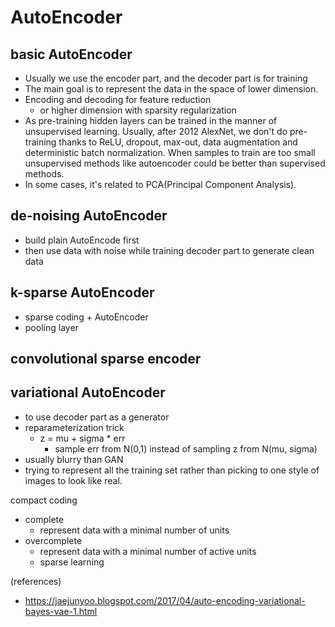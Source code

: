 # AutoEncoder

## basic AutoEncoder

- Usually we use the encoder part, and the decoder part is for training
- The main goal is to represent the data in the space of lower dimension.
- Encoding and decoding for feature reduction
  - or higher dimension with sparsity regularization
- As pre-training hidden layers can be trained in the manner of unsupervised learning. Usually, after 2012 AlexNet, we don't do pre-training thanks to ReLU, dropout, max-out, data augmentation and deterministic batch normalization. When samples to train are too small unsupervised methods like autoencoder could be better than supervised methods.
- In some cases, it's related to PCA(Principal Component Analysis).

## de-noising AutoEncoder

- build plain AutoEncode first
- then use data with noise while training decoder part to generate clean data

## k-sparse AutoEncoder

- sparse coding + AutoEncoder
- pooling layer

## convolutional sparse encoder

## variational AutoEncoder

- to use decoder part as a generator
- reparameterization trick
  - z = mu + sigma * err
    - sample err from N(0,1) instead of sampling z from N(mu, sigma)
- usually blurry than GAN
- trying to represent all the training set rather than picking to one style of images to look like real.

compact coding

- complete
  - represent data with a minimal number of units
- overcomplete
  - represent data with a minimal number of active units
  - sparse learning

(references)
- https://jaejunyoo.blogspot.com/2017/04/auto-encoding-variational-bayes-vae-1.html

